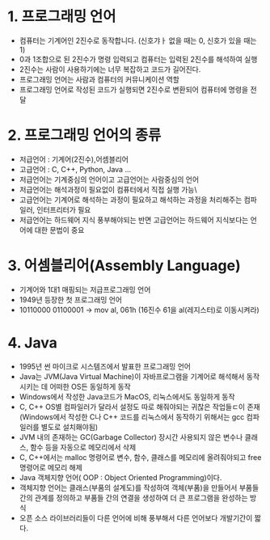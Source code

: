  # 1. 프로그래밍 언어
 - 컴퓨터는 기계어인 2진수로 동작합니다.
  (신호갸ㅏ 없을 때는 0, 신호가 있을 때는 1)
  - 0과 1조합으로 된 2진수가 명령 입력되고 컴퓨터는 입력된 2진수를 해석하여 실행
  - 2진수는 사람이 사용하기에는 너무 복잡하고 코드가 길어진다.
  - 프로그래밍 언어는 사람과 컴퓨터의 커뮤니케이션 역할
  - 프로그래밍 언어로 작성된 코드가 실행되면 2진수로 변환되어 컴퓨터에 명령을 전달

  # 2. 프로그래밍 언어의 종류
  - 저급언어 : 기계어(2진수),어셈블리어
  - 고급언어 : C, C++, Python, Java ...
  - 저급언어는 기계중심의 언어이고 고급언어는 사람중심의 언어
  - 저급언어는 해석과정이 필요없이 컴퓨터에서 직접 실행 가능\
  - 고급언어는 기계어로 해석하는 과정이 필요하고 해석하는 과정을 처리해주는 컴파일러, 인터프리터가 필요
  - 저급언어는 하드웨어 지식 풍부해야되는 반면 고급언어는 하드웨어 지식보다는 언어에 대한 문법이 중요

  # 3. 어셈블리어(Assembly Language)
  - 기계어와 1대1 매핑되는 저급프로그래밍 언어
  - 1949년 등장한 첫 프로그래밍 언어
  - 10110000 01100001 -> mov al, 061h (16진수 61을 al(레지스터)로 이동시켜라)

  # 4. Java
  - 1995년 썬 마이크로 시스템즈에서 발표한 프로그래밍 언어
  - Java는 JVM(Java Virtual Machine)이 자바프로그램을 기계어로 해석해서 동작시키는 데 어떠한 OS든 동일하게 동작
  - Windows에서 작성한 Java코드가 MacOS, 리눅스에서도 동일하게 동작
  - C, C++ OS별 컴파일러가 달라서 설정도 따로 해줘야되는 귀찮은 작업들ㄷ이 존재
  (Windows에서 작성한 C나 C++ 코드를 리눅스에서 동작하기 위해서는 gcc 컴파일러를 별도로 설치홰야됨)
  - JVM 내의 존재하는 GC(Garbage Collector) 장시간 사용되지 않은 변수나 클래스, 함수 등을 자동으로 메모리에서 삭제
  - C, C++에서는 malloc 명령어로 변수, 함수, 클래스를 메모리에 올려줘야되고 free 명령어로 메모리 해제
  - Java 객체지향 언어( OOP : Object Oriented Programming)이다.
  - 객체지향 언어는 클래스(부품의 설계도)를 작성하여 객체(부품)을 만들어서 부품들간의 관계를 정의하고 부품들 간의 연결을 생성하여 더 큰 프로그램을 완성하는 방식
  - 오픈 소스 라이브러리들이 다른 언어에 비해 풍부해서 다른 언어보다 개발기간이 짧다. 
  